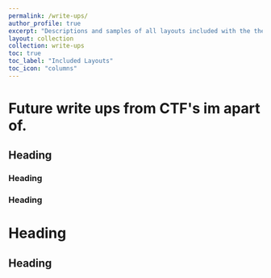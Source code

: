 ```yaml
---
permalink: /write-ups/
author_profile: true
excerpt: "Descriptions and samples of all layouts included with the theme and how to best use them."
layout: collection
collection: write-ups
toc: true
toc_label: "Included Layouts"
toc_icon: "columns"
---
```


# Future write ups from CTF's im apart of.
## Heading
### Heading
### Heading
# Heading
## Heading
